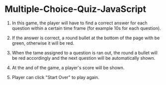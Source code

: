 # Multiple-Choice-Quiz-JavaScript

1. In this game, the player will have to find a correct answer for each question within a certain time frame (for example 10s for each question).

2. If the answer is correct, a round bullet at the bottom of the page with be green, otherwise it will be red.

4. When the tame assigned to a question is ran out, the round a bullet will be red accordingly and the next question will be automatically shown.

5. At the and of the game, a player's score will be shown.

6. Player can click "Start Over" to play again.

